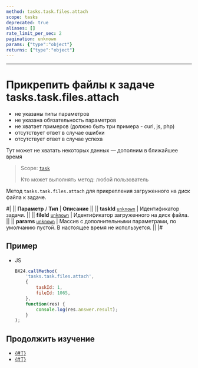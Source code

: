 ```yaml
---
method: tasks.task.files.attach
scope: tasks
deprecated: true
aliases: []
rate_limit_per_sec: 2
pagination: unknown
params: {"type":"object"}
returns: {"type":"object"}
---
```



---

# Прикрепить файлы к задаче tasks.task.files.attach





- не указаны типы параметров
- не указана обязательность параметров
- не хватает примеров (должно быть три примера - curl, js, php)
- отсутствует ответ в случае ошибки
- отсутствует ответ в случае успеха
 






Тут может не хватать некоторых данных — дополним в ближайшее время



> Scope: [`task`](../scopes/permissions.md)
>
> Кто может выполнять метод: любой пользователь

Метод `tasks.task.files.attach` для прикрепления загруженного на диск файла к задаче.

#|
|| **Параметр** / **Тип** | **Описание** ||
|| **taskId**
[`unknown`](../data-types.md) | Идентификатор задачи. ||
|| **fileId**
[`unknown`](../data-types.md) | Идентификатор загруженного на диск файла. ||
|| **params**
[`unknown`](../data-types.md) | Массив с дополнительными параметрами, по умолчанию пустой. В настоящее время не используется. ||
|#

## Пример



- JS

    ```js
    BX24.callMethod(
        'tasks.task.files.attach',
        {
            taskId: 1,
            fileId: 1065,
        },
        function(res) {
            console.log(res.answer.result);
        }
    );
    ```





## Продолжить изучение

- [{#T}](../../tutorials/tasks/how-to-upload-file-to-task.md)
- [{#T}](./deprecated/task-item/task-item-get-files.md)
